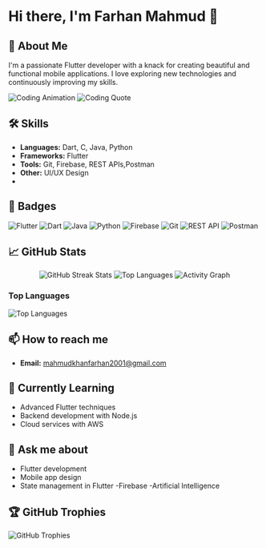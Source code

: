 # Hi there, I'm Farhan Mahmud 👋

## 🚀 About Me
I'm a passionate Flutter developer with a knack for creating beautiful and functional mobile applications. I love exploring new technologies and continuously improving my skills.

<img alt="Coding Animation" src="https://media.giphy.com/media/13HgwGsXF0aiGY/giphy.gif">

<img alt="Coding Quote" src="https://readme-typing-svg.herokuapp.com/?font=Fira+Code&size=22&duration=4000&color=F70000&width=600&lines=Code+is+like+humor.%20When+you+explain+it,+it's+bad.">

## 🛠 Skills

- **Languages:** Dart, C, Java, Python
- **Frameworks:** Flutter
- **Tools:** Git, Firebase, REST APIs,Postman
- **Other:** UI/UX Design
- 
## 🏅 Badges
![Flutter](https://img.shields.io/badge/Flutter-02569B?style=for-the-badge&logo=flutter&logoColor=white)
![Dart](https://img.shields.io/badge/Dart-0175C2?style=for-the-badge&logo=dart&logoColor=white)
![Java](https://img.shields.io/badge/Java-007396?style=for-the-badge&logo=java&logoColor=white)
![Python](https://img.shields.io/badge/Python-3776AB?style=for-the-badge&logo=python&logoColor=white)
![Firebase](https://img.shields.io/badge/Firebase-FFCA28?style=for-the-badge&logo=firebase&logoColor=white)
![Git](https://img.shields.io/badge/Git-F05032?style=for-the-badge&logo=git&logoColor=white)
![REST API](https://img.shields.io/badge/REST%20API-FF6F00?style=for-the-badge&logo=rest&logoColor=white)
![Postman](https://img.shields.io/badge/Postman-FF6C37?style=for-the-badge&logo=postman&logoColor=white)


## 📈 GitHub Stats


<div align="center">

  <!-- GitHub Streak Stats -->
 <img src="https://streak-stats.demolab.com?user=farhanmahmud21&theme=algolia&hide_border=true" alt="GitHub Streak Stats" />

  <!-- Most Used Languages -->
  <img src="https://github-readme-stats.vercel.app/api/top-langs/?username=farhanmahmud21&theme=algolia&hide_border=true&layout=compact" alt="Top Languages" />

  <!-- Activity Graph -->
  <img src="https://github-readme-activity-graph.vercel.app/graph?username=farhanmahmud21&theme=react-dark&hide_border=true" alt="Activity Graph" />
</div>

### Top Languages
<img alt="Top Languages" src="https://github-readme-stats.vercel.app/api/top-langs/?username=farhanmahmud21&layout=compact&theme=radical">

## 📫 How to reach me
- **Email:** mahmudkhanfarhan2001@gmail.com

## 🌱 Currently Learning
- Advanced Flutter techniques
- Backend development with Node.js
- Cloud services with AWS

## 💬 Ask me about
- Flutter development
- Mobile app design
- State management in Flutter
-Firebase
-Artificial  Intelligence 

## 🏆 GitHub Trophies

<img alt="GitHub Trophies" src="https://github-profile-trophy.vercel.app/?username=farhanmahmud21&theme=radical&no-frame=true&margin-w=15&margin-h=15">




